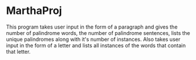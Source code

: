 # MarthaProj

This program takes user input in the form of a paragraph and gives the number of palindrome words, the number of palindrome sentences, lists the unique palindromes along with it's number of instances. Also takes user input in the form of a letter and lists all instances of the words that contain that letter.
